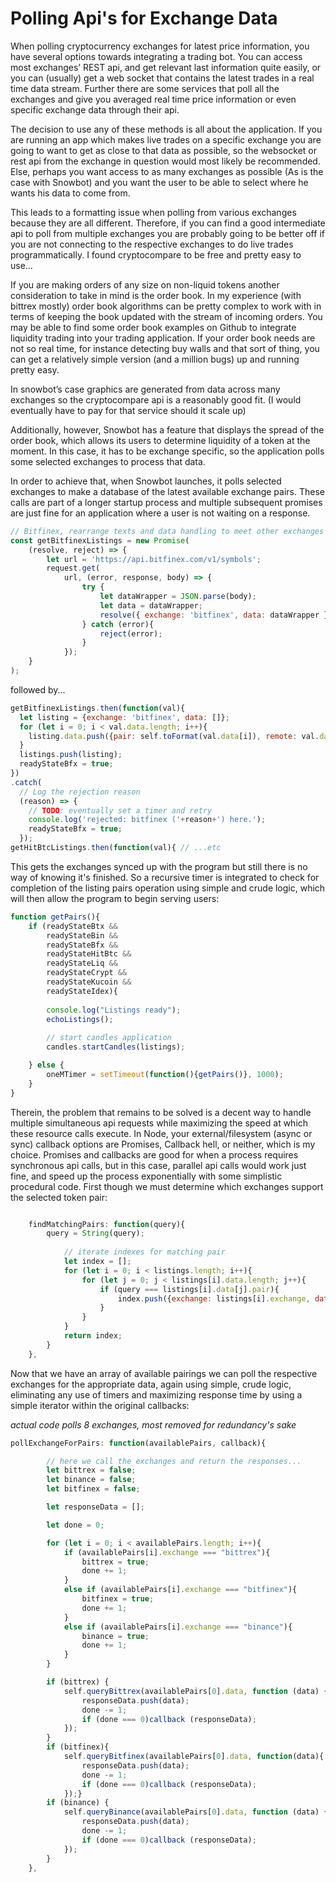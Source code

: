 # Polling Api's for Exchange Data

When polling cryptocurrency exchanges for latest price information, you have several options towards integrating a trading bot. You can access most exchanges’ REST api, and get relevant last information quite easily, or you can (usually) get a web socket that contains the latest trades in a real time data stream. Further there are some services that poll all the exchanges and give you averaged real time price information or even specific exchange data through their api.

The decision to use any of these methods is all about the application. If you are running an app which makes live trades on a specific exchange you are going to want to get as close to that data as possible, so the websocket or rest api from the exchange in question would most likely be recommended. Else, perhaps you want access to as many exchanges as possible (As is the case with Snowbot) and you want the user to be able to select where he wants his data to come from. 

This leads to a formatting issue when polling from various exchanges because they are all different. Therefore, if you can find a good intermediate api to poll from multiple exchanges you are probably going to be better off if you are not connecting to the respective exchanges to do live trades programmatically.  I found cryptocompare to be free and pretty easy to use…

If you are making orders of any size on non-liquid tokens another consideration to take in mind is the order book. In my experience (with bittrex mostly) order book algorithms can be pretty complex to work with in terms of keeping the book updated with the stream of incoming orders.  You may be able to find some order book examples on Github to integrate liquidity trading into your trading application. If your order book needs are not so real time, for instance detecting buy walls and that sort of thing, you can get a relatively simple version (and a million bugs) up and running pretty easy.

In snowbot’s case graphics are generated from data across many exchanges so the cryptocompare api is a reasonably good fit. (I would eventually have to pay for that service should it scale up)

Additionally, however, Snowbot has a feature that displays the spread of the order book, which allows its users to determine liquidity of a token at the moment. In this case, it has to be exchange specific, so the application polls some selected exchanges to process that data. 

In order to achieve that, when Snowbot launches, it polls selected exchanges to make a database of the latest available exchange pairs. These calls are part of a longer startup process and multiple subsequent promises are just fine for an application where a user is not waiting on a response.

```javascript
// Bitfinex, rearrange texts and data handling to meet other exchanges ad nauseum...
const getBitfinexListings = new Promise(
    (resolve, reject) => {
        let url = 'https://api.bitfinex.com/v1/symbols';
        request.get(
            url, (error, response, body) => {
                try {
                    let dataWrapper = JSON.parse(body);
                    let data = dataWrapper;
                    resolve({ exchange: 'bitfinex', data: dataWrapper });
                } catch (error){
                    reject(error);
                }
            });
    }
);

```
followed by...

```javascript
getBitfinexListings.then(function(val){
  let listing = {exchange: 'bitfinex', data: []};
  for (let i = 0; i < val.data.length; i++){
    listing.data.push({pair: self.toFormat(val.data[i]), remote: val.data[i]});
  }
  listings.push(listing);
  readyStateBfx = true;
})
.catch(
  // Log the rejection reason
  (reason) => {
    // TODO: eventually set a timer and retry
    console.log('rejected: bitfinex ('+reason+') here.');
    readyStateBfx = true;
  });
getHitBtcListings.then(function(val){ // ...etc
```
This gets the exchanges synced up with the program but still there is no way of knowing it's finished. So a recursive timer is integrated to check for completion of the listing pairs operation using simple and crude logic, which will then allow the program to begin serving users:

```javascript
function getPairs(){
    if (readyStateBtx && 
        readyStateBin && 
        readyStateBfx && 
        readyStateHitBtc && 
        readyStateLiq && 
        readyStateCrypt && 
        readyStateKucoin && 
        readyStateIdex){
        
        console.log("Listings ready");
        echoListings();
        
        // start candles application
        candles.startCandles(listings);

    } else {
        oneMTimer = setTimeout(function(){getPairs()}, 1000);
    }
}

```

Therein, the problem that remains to be solved is a decent way to handle multiple simultaneous api requests while maximizing the speed at which these resource calls execute. In Node, your external/filesystem (async or sync) callback options are Promises, Callback hell, or neither, which is my choice. Promises and callbacks are good for when a process requires synchronous api calls, but in this case, parallel api calls would work just fine, and speed up the process exponentially with some simplistic procedural code. First though we must determine which exchanges support the selected token pair:

```javascript

    findMatchingPairs: function(query){
        query = String(query);
        
            // iterate indexes for matching pair
            let index = [];
            for (let i = 0; i < listings.length; i++){
                for (let j = 0; j < listings[i].data.length; j++){
                    if (query === listings[i].data[j].pair){
                        index.push({exchange: listings[i].exchange, data: listings[i].data[j].pair});
                    }
                }
            }
            return index;
        }
    },
```

Now that we have an array of available pairings we can poll the respective exchanges for the appropriate data, again using simple, crude logic, eliminating any use of timers and maximizing response time by using a simple iterator within the original callbacks:

_actual code polls 8 exchanges, most removed for redundancy's sake_

```javascript
pollExchangeForPairs: function(availablePairs, callback){

        // here we call the exchanges and return the responses...
        let bittrex = false;
        let binance = false;
        let bitfinex = false;

        let responseData = [];

        let done = 0;

        for (let i = 0; i < availablePairs.length; i++){
            if (availablePairs[i].exchange === "bittrex"){
                bittrex = true;
                done += 1;
            }
            else if (availablePairs[i].exchange === "bitfinex"){
                bitfinex = true;
                done += 1;
            }
            else if (availablePairs[i].exchange === "binance"){
                binance = true;
                done += 1;
            }
        }

        if (bittrex) {
            self.queryBittrex(availablePairs[0].data, function (data) {
                responseData.push(data);
                done -= 1;
                if (done === 0)callback (responseData);
            });
        }
        if (bitfinex){
            self.queryBitfinex(availablePairs[0].data, function(data){
                responseData.push(data);
                done -= 1;
                if (done === 0)callback (responseData);
            });}
        if (binance) {
            self.queryBinance(availablePairs[0].data, function (data) {
                responseData.push(data);
                done -= 1;
                if (done === 0)callback (responseData);
            });
        }
    },
```







